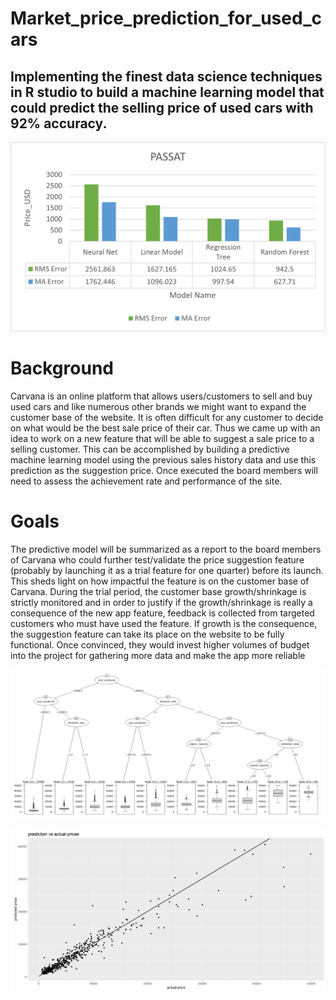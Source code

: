 # Market_price_prediction_for_used_cars
## Implementing the finest data science techniques in R studio to build a machine learning model that could predict the selling price of used cars with 92% accuracy.

![](Images/Error.png)

# Background
Carvana is an online platform that allows users/customers to sell and buy used cars and like numerous other brands we might want to expand the customer base of the website. It is often difficult for any customer to decide on what would be the best sale price of their car. Thus we came up with an idea to work on a new feature that will be able to suggest a sale price to a selling customer. This can be accomplished by building a predictive machine learning model using the previous sales history data and use this prediction as the suggestion price. Once executed the board members will need to assess the achievement rate and performance of the site.

# Goals
The predictive model will be summarized as a report to the board members of Carvana who could further test/validate the price suggestion feature (probably by launching it as a trial feature for one quarter) before its launch. This sheds light on how impactful the feature is on the customer base of Carvana. During the trial period, the customer base growth/shrinkage is strictly monitored and in order to justify if the growth/shrinkage is really a consequence of the new app feature, feedback is collected from targeted customers who must have used the feature. If growth is the consequence, the suggestion feature can take its place on the website to be fully functional. Once convinced, they would invest higher volumes of budget into the project for gathering more data and make the app more reliable

![](Images/Tree.PNG)

![](Images/Scatter.png)

